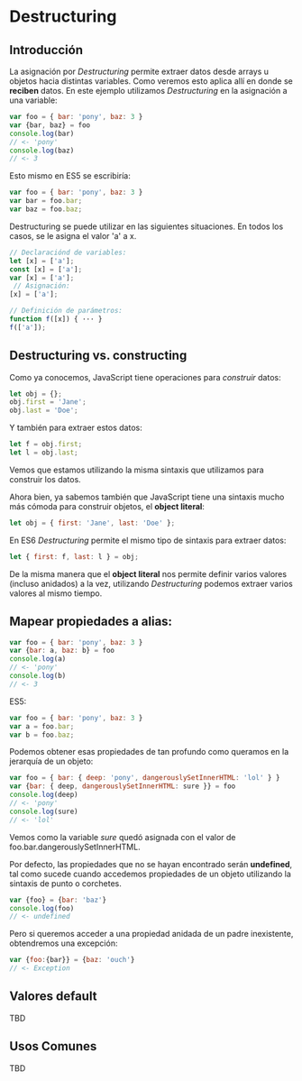 # Destructuring

## Introducción

La asignación por *Destructuring* permite extraer datos desde arrays u objetos hacia distintas variables. Como veremos esto aplica allí en donde se **reciben** datos. En este ejemplo utilizamos *Destructuring* en la asignación a una variable:

```javascript
var foo = { bar: 'pony', baz: 3 }
var {bar, baz} = foo
console.log(bar)
// <- 'pony'
console.log(baz)
// <- 3
```

Esto mismo en ES5 se escribiría:

```javascript
var foo = { bar: 'pony', baz: 3 }
var bar = foo.bar;
var baz = foo.baz;
```


Destructuring se puede utilizar en las siguientes situaciones. En todos los casos, se le asigna el valor 'a' a x.

```javascript
// Declaraciónd de variables:
let [x] = ['a'];
const [x] = ['a'];
var [x] = ['a'];
 // Asignación:
[x] = ['a'];

// Definición de parámetros:
function f([x]) { ··· }
f(['a']);
```

## Destructuring vs. constructing

Como ya conocemos, JavaScript tiene operaciones para *construir* datos:
```javascript
let obj = {};
obj.first = 'Jane';
obj.last = 'Doe';
```

Y también para extraer estos datos:
```javascript
let f = obj.first;
let l = obj.last;
```

Vemos que estamos utilizando la misma sintaxis que utilizamos para construir los datos.


Ahora bien, ya sabemos también que JavaScript tiene una sintaxis mucho más cómoda para construir objetos, el **object literal**:
```javascript
let obj = { first: 'Jane', last: 'Doe' };
```

En ES6 *Destructuring* permite el mismo tipo de sintaxis para extraer datos:
```javascript
let { first: f, last: l } = obj;
```

De la misma manera que el **object literal** nos permite definir varios valores (incluso anidados) a la vez, utilizando *Destructuring* podemos extraer varios valores al mismo tiempo.


## Mapear propiedades a alias:

```javascript
var foo = { bar: 'pony', baz: 3 }
var {bar: a, baz: b} = foo
console.log(a)
// <- 'pony'
console.log(b)
// <- 3
```

ES5:

```javascript
var foo = { bar: 'pony', baz: 3 }
var a = foo.bar;
var b = foo.baz;
```

Podemos obtener esas propiedades de tan profundo como queramos en la jerarquía de un objeto:

```javascript
var foo = { bar: { deep: 'pony', dangerouslySetInnerHTML: 'lol' } }
var {bar: { deep, dangerouslySetInnerHTML: sure }} = foo
console.log(deep)
// <- 'pony'
console.log(sure)
// <- 'lol'
```

Vemos como la variable *sure* quedó asignada con el valor de foo.bar.dangerouslySetInnerHTML.


Por defecto, las propiedades que no se hayan encontrado serán **undefined**, tal como sucede cuando accedemos propiedades de un objeto utilizando la sintaxis de punto o corchetes.

```javascript
var {foo} = {bar: 'baz'}
console.log(foo)
// <- undefined
```

Pero si queremos acceder a una propiedad anidada de un padre inexistente, obtendremos una excepción:

```javascript
var {foo:{bar}} = {baz: 'ouch'}
// <- Exception
```


## Valores default
TBD


## Usos Comunes
TBD
